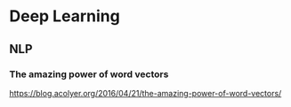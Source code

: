 
# Deep Learning


## NLP

### The amazing power of word vectors

https://blog.acolyer.org/2016/04/21/the-amazing-power-of-word-vectors/